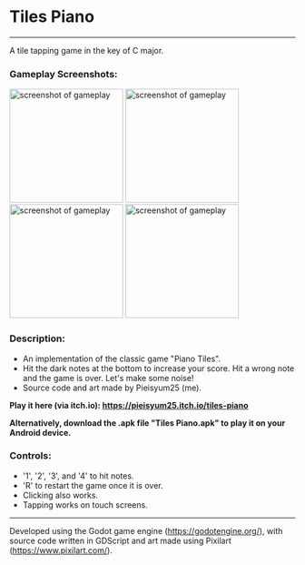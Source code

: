 # Tiles Piano
---
A tile tapping game in the key of C major.

### Gameplay Screenshots:
<p float="left">
  <img src="https://user-images.githubusercontent.com/80517108/132491282-5960e956-236b-4a2a-895a-511ae826ae7b.JPG" alt="screenshot of gameplay" width="200"/>
  <img src="https://user-images.githubusercontent.com/80517108/132491291-bf07df34-a9fb-4a6f-a522-0b99c85cb9d5.JPG" alt="screenshot of gameplay" width="200"/>
  <img src="https://user-images.githubusercontent.com/80517108/132493515-218f9889-ca60-4c62-871e-bddc17d10e85.JPG" alt="screenshot of gameplay" width="200"/>
  <img src="https://user-images.githubusercontent.com/80517108/132491316-6f0865dd-75f1-4b59-8a05-18aff535c1d7.JPG" alt="screenshot of gameplay" width="200"/>
</p>

### Description:
- An implementation of the classic game "Piano Tiles".
- Hit the dark notes at the bottom to increase your score. Hit a wrong note and the game is over. Let's make some noise!
- Source code and art made by Pieisyum25 (me).

**Play it here (via itch.io): https://pieisyum25.itch.io/tiles-piano**

**Alternatively, download the .apk file "Tiles Piano.apk" to play it on your Android device.**

### Controls:
- '1', '2', '3', and '4' to hit notes.
- 'R' to restart the game once it is over.
- Clicking also works.
- Tapping works on touch screens.

---
Developed using the Godot game engine (https://godotengine.org/), with source code written in GDScript and art made using Pixilart (https://www.pixilart.com/).
